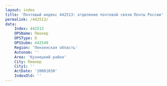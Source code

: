 ```yaml
---
layout: index
title: 'Почтовый индекс 442513: отделение почтовой связи Почты России'
permalink: /442513/
data:
    Index: 442513
    OPSName: Пионер
    OPSType: О
    OPSSubm: 442549
    Region: 'Пензенская область'
    Autonom: ''
    Area: 'Кузнецкий район'
    City: Пионер
    City1: ''
    ActDate: '20001030'
    IndexOld: ''
---
```

